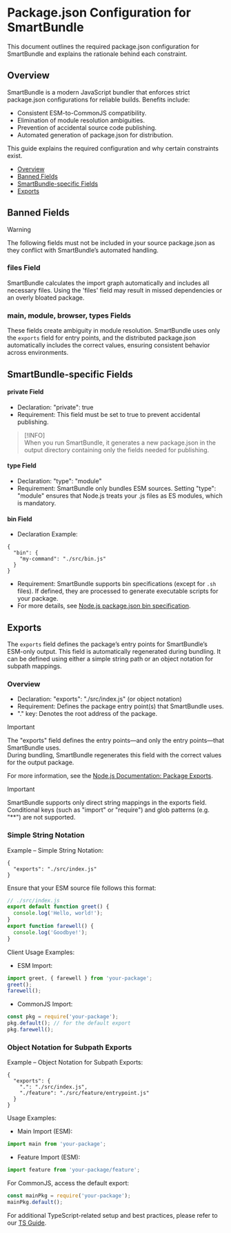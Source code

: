 # Package.json Configuration for SmartBundle

This document outlines the required package.json configuration for SmartBundle and explains the rationale behind each constraint.

## Overview

SmartBundle is a modern JavaScript bundler that enforces strict package.json configurations for reliable builds. Benefits include:

- Consistent ESM-to-CommonJS compatibility.
- Elimination of module resolution ambiguities.
- Prevention of accidental source code publishing.
- Automated generation of package.json for distribution.

This guide explains the required configuration and why certain constraints exist.

- [Overview](#overview)
- [Banned Fields](#banned-fields)
- [SmartBundle-specific Fields](#smartbundle-specific-fields)
- [Exports](#exports)

## Banned Fields

> [!WARNING]
> The following fields must not be included in your source package.json as they conflict with SmartBundle’s automated handling.

### files Field

SmartBundle calculates the import graph automatically and includes all necessary files. Using the 'files' field may result in missed dependencies or an overly bloated package.

### main, module, browser, types Fields

These fields create ambiguity in module resolution. SmartBundle uses only the `exports` field for entry points, and the distributed package.json automatically includes the correct values, ensuring consistent behavior across environments.

## SmartBundle-specific Fields

#### private Field

- Declaration: "private": true  
- Requirement: This field must be set to true to prevent accidental publishing.

> [!INFO]  
> When you run SmartBundle, it generates a new package.json in the output directory containing only the fields needed for publishing.  

#### type Field

- Declaration: "type": "module"  
- Requirement: SmartBundle only bundles ESM sources. Setting "type": "module" ensures that Node.js treats your .js files as ES modules, which is mandatory.

#### bin Field

- Declaration Example: 
```json5
{
  "bin": {
    "my-command": "./src/bin.js"
  }
}
```
- Requirement: SmartBundle supports bin specifications (except for `.sh` files). If defined, they are processed to generate executable scripts for your package.
- For more details, see [Node.js package.json bin specification](https://nodejs.org/api/packages.html#bin).

## Exports

The `exports` field defines the package’s entry points for SmartBundle’s ESM-only output. This field is automatically regenerated during bundling. It can be defined using either a simple string path or an object notation for subpath mappings.

### Overview

- Declaration: "exports": "./src/index.js" (or object notation)  
- Requirement: Defines the package entry point(s) that SmartBundle uses.  
- "." key: Denotes the root address of the package.

> [!IMPORTANT]
> The "exports" field defines the entry points—and only the entry points—that SmartBundle uses.  
> During bundling, SmartBundle regenerates this field with the correct values for the output package.

For more information, see the [Node.js Documentation: Package Exports](https://nodejs.org/api/packages.html#exports).


> [!IMPORTANT]  
> SmartBundle supports only direct string mappings in the exports field. Conditional keys (such as "import" or "require") and glob patterns (e.g. "**") are not supported.  

### Simple String Notation

Example – Simple String Notation:
```json5
{
  "exports": "./src/index.js"
}
```

Ensure that your ESM source file follows this format:
```js
// ./src/index.js
export default function greet() {
  console.log('Hello, world!');
}
export function farewell() {
  console.log('Goodbye!');
}
```

Client Usage Examples:
- ESM Import:
```js
import greet, { farewell } from 'your-package';
greet();
farewell();
```
- CommonJS Import:
```js
const pkg = require('your-package');
pkg.default(); // for the default export
pkg.farewell();
```

### Object Notation for Subpath Exports

Example – Object Notation for Subpath Exports:
```json5
{
  "exports": {
    ".": "./src/index.js",
    "./feature": "./src/feature/entrypoint.js"
  }
}
```

Usage Examples:
- Main Import (ESM):
```js
import main from 'your-package';
```
- Feature Import (ESM):
```js
import feature from 'your-package/feature';
```
For CommonJS, access the default export:
```js
const mainPkg = require('your-package');
mainPkg.default();
```

For additional TypeScript-related setup and best practices, please refer to our [TS Guide](./docs/ts-guide.md).

